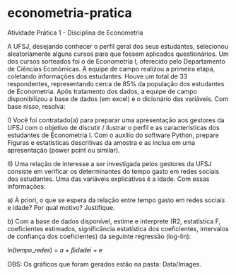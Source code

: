# econometria-pratica

Atividade Prática 1 - Disciplina de Econometria

A UFSJ, desejando conhecer o perfil geral dos seus estudantes, selecionou aleatoriamente alguns cursos para que fossem aplicados questionários. Um dos cursos sorteados foi o de Econometria I, oferecido pelo Departamento de Ciências Econômicas. A equipe de campo realizou a primeira etapa, coletando informações dos estudantes. Houve um total de 33 respondentes, representando cerca de 85% da população dos estudantes de Econometria. Após tratamento dos dados, a equipe de campo disponibilizou a base de dados (em excel) e o dicionário das variáveis.
Com base nisso, resolva:

I) Você foi contratado(a) para preparar uma apresentação aos gestores da UFSJ com o objetivo de discutir / ilustrar o perfil e as características dos estudantes de Econometria I. Com o auxílio do software Python, prepare Figuras e estatísticas descritivas da amostra e as inclua em uma apresentação (power point ou similar).


II) Uma relação de interesse a ser investigada pelos gestores da UFSJ consiste em verificar os determinantes do tempo gasto em redes sociais dos estudantes. Uma das variáveis explicativas é a idade. Com essas informações:

a) À priori, o que se espera da relação entre tempo gasto em redes sociais e idade? Por qual motivo? Justifique.

b) Com a base de dados disponível, estime e interprete (R2, estatística F, coeficientes estimados, significância estatística dos coeficientes, intervalos de confiança dos coeficientes) da seguinte regressão (log-lin): 

ln⁡(𝑡𝑒𝑚𝑝𝑜_𝑟𝑒𝑑𝑒𝑠) = ⁡𝛼 + ⁡𝛽𝑖𝑑𝑎𝑑𝑒𝑖 + ⁡𝑒


OBS:
Os gráficos que foram gerados estão na pasta: Data/Images.
